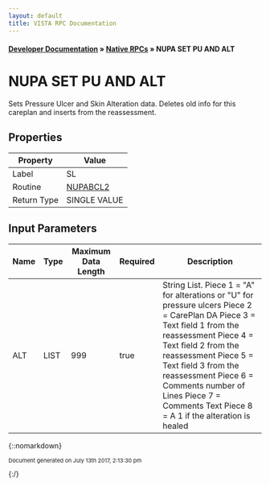 ```yaml
---
layout: default
title: VISTA RPC Documentation
---
```


#### [Developer Documentation](../index) &#187; [Native RPCs](TableOfContents) &#187; NUPA SET PU AND ALT<br/>
# NUPA SET PU AND ALT

Sets Pressure Ulcer and Skin Alteration data.  Deletes old info for this careplan and inserts from the reassessment.

## Properties

Property | Value
--- | ---
Label | SL
Routine | [NUPABCL2](http://code.osehra.org/dox/Routine_NUPABCL2_source.html)
Return Type | SINGLE VALUE


## Input Parameters

Name | Type | Maximum Data Length | Required | Description
--- | --- | --- | --- | ---
ALT | LIST | 999 | true |  String List.   Piece 1 &#x3D; &quot;A&quot; for alterations or &quot;U&quot; for pressure ulcers Piece 2 &#x3D; CarePlan DA Piece 3 &#x3D; Text field 1 from the reassessment Piece 4 &#x3D; Text field 2 from the reassessment Piece 5 &#x3D; Text field 3 from the reassessment Piece 6 &#x3D; Comments number of Lines Piece 7 &#x3D; Comments Text Piece 8 &#x3D; A 1 if the alteration is healed



{::nomarkdown} <br/><p style="font-size: 11px">Document generated on July 13th 2017, 2:13:30 pm</p>{:/}